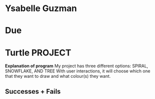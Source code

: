 # Ysabelle Guzman 
# Due
# Turtle PROJECT

**Explanation of program**
My project has three different options: SPIRAL, SNOWFLAKE, AND TREE
With user interactions, it will choose which one that they want to draw
and what colour(s) they want.


**Successes + Fails**
- 